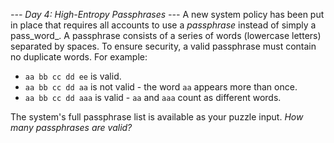 *--- Day 4: High-Entropy Passphrases ---*
A new system policy has been put in place that requires all accounts to use a _passphrase_ instead of simply a pass_word_. A passphrase consists of a series of words (lowercase letters) separated by spaces.
To ensure security, a valid passphrase must contain no duplicate words.
For example:

- `aa bb cc dd ee` is valid.
- `aa bb cc dd aa` is not valid - the word `aa` appears more than once.
- `aa bb cc dd aaa` is valid - `aa` and `aaa` count as different words.

The system's full passphrase list is available as your puzzle input. _How many passphrases are valid?_

